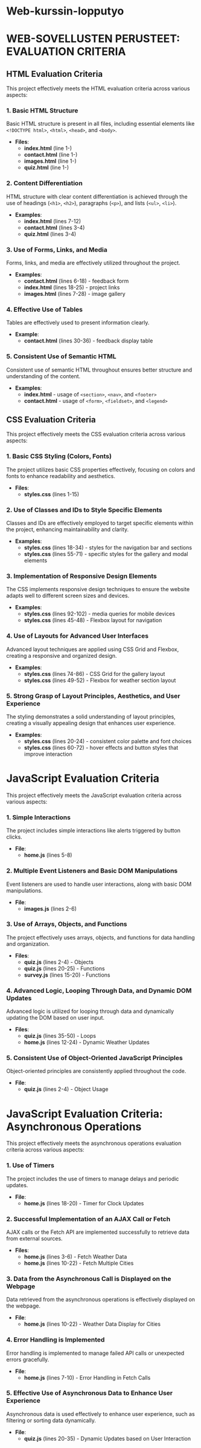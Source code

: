 # Web-kurssin-lopputyo

# WEB-SOVELLUSTEN PERUSTEET: EVALUATION CRITERIA

## HTML Evaluation Criteria

This project effectively meets the HTML evaluation criteria across various aspects:

### 1. Basic HTML Structure
Basic HTML structure is present in all files, including essential elements like `<!DOCTYPE html>`, `<html>`, `<head>`, and `<body>`.
- **Files**: 
  - **index.html** (line 1-)
  - **contact.html** (line 1-)
  - **images.html** (line 1-)
  - **quiz.html** (line 1-)

### 2. Content Differentiation
HTML structure with clear content differentiation is achieved through the use of headings (`<h1>`, `<h2>`), paragraphs (`<p>`), and lists (`<ul>`, `<li>`).
- **Examples**:
  - **index.html** (lines 7-12)
  - **contact.html** (lines 3-4)
  - **quiz.html** (lines 3-4)

### 3. Use of Forms, Links, and Media
Forms, links, and media are effectively utilized throughout the project.
- **Examples**:
  - **contact.html** (lines 6-18) - feedback form
  - **index.html** (lines 18-25) - project links
  - **images.html** (lines 7-28) - image gallery

### 4. Effective Use of Tables
Tables are effectively used to present information clearly.
- **Example**:
  - **contact.html** (lines 30-36) - feedback display table

### 5. Consistent Use of Semantic HTML
Consistent use of semantic HTML throughout ensures better structure and understanding of the content.
- **Examples**:
  - **index.html** - usage of `<section>`, `<nav>`, and `<footer>`
  - **contact.html** - usage of `<form>`, `<fieldset>`, and `<legend>`


  
## CSS Evaluation Criteria

This project effectively meets the CSS evaluation criteria across various aspects:

### 1. Basic CSS Styling (Colors, Fonts)
The project utilizes basic CSS properties effectively, focusing on colors and fonts to enhance readability and aesthetics.
- **Files**:
  - **styles.css** (lines 1-15)

### 2. Use of Classes and IDs to Style Specific Elements
Classes and IDs are effectively employed to target specific elements within the project, enhancing maintainability and clarity.
- **Examples**:
  - **styles.css** (lines 18-34) - styles for the navigation bar and sections
  - **styles.css** (lines 55-71) - specific styles for the gallery and modal elements

### 3. Implementation of Responsive Design Elements
The CSS implements responsive design techniques to ensure the website adapts well to different screen sizes and devices.
- **Examples**:
  - **styles.css** (lines 92-102) - media queries for mobile devices
  - **styles.css** (lines 45-48) - Flexbox layout for navigation

### 4. Use of Layouts for Advanced User Interfaces
Advanced layout techniques are applied using CSS Grid and Flexbox, creating a responsive and organized design.
- **Examples**:
  - **styles.css** (lines 74-86) - CSS Grid for the gallery layout
  - **styles.css** (lines 49-52) - Flexbox for weather section layout

### 5. Strong Grasp of Layout Principles, Aesthetics, and User Experience
The styling demonstrates a solid understanding of layout principles, creating a visually appealing design that enhances user experience.
- **Examples**:
  - **styles.css** (lines 20-24) - consistent color palette and font choices
  - **styles.css** (lines 60-72) - hover effects and button styles that improve interaction



# JavaScript Evaluation Criteria

This project effectively meets the JavaScript evaluation criteria across various aspects:

### 1. Simple Interactions
The project includes simple interactions like alerts triggered by button clicks.
- **File**: 
  - **home.js** (lines 5-8)

### 2. Multiple Event Listeners and Basic DOM Manipulations
Event listeners are used to handle user interactions, along with basic DOM manipulations.
- **File**: 
  - **images.js** (lines 2-6)

### 3. Use of Arrays, Objects, and Functions
The project effectively uses arrays, objects, and functions for data handling and organization.
- **Files**: 
  - **quiz.js** (lines 2-4) - Objects
  - **quiz.js** (lines 20-25) - Functions
  - **survey.js** (lines 15-20) - Functions

### 4. Advanced Logic, Looping Through Data, and Dynamic DOM Updates
Advanced logic is utilized for looping through data and dynamically updating the DOM based on user input.
- **Files**: 
  - **quiz.js** (lines 35-50) - Loops
  - **home.js** (lines 12-24) - Dynamic Weather Updates

### 5. Consistent Use of Object-Oriented JavaScript Principles
Object-oriented principles are consistently applied throughout the code.
- **File**: 
  - **quiz.js** (lines 2-4) - Object Usage



# JavaScript Evaluation Criteria: Asynchronous Operations

This project effectively meets the asynchronous operations evaluation criteria across various aspects:

### 1. Use of Timers
The project includes the use of timers to manage delays and periodic updates.
- **File**: 
  - **home.js** (lines 18-20) - Timer for Clock Updates

### 2. Successful Implementation of an AJAX Call or Fetch
AJAX calls or the Fetch API are implemented successfully to retrieve data from external sources.
- **Files**: 
  - **home.js** (lines 3-6) - Fetch Weather Data
  - **home.js** (lines 10-22) - Fetch Multiple Cities

### 3. Data from the Asynchronous Call is Displayed on the Webpage
Data retrieved from the asynchronous operations is effectively displayed on the webpage.
- **File**: 
  - **home.js** (lines 10-22) - Weather Data Display for Cities

### 4. Error Handling is Implemented
Error handling is implemented to manage failed API calls or unexpected errors gracefully.
- **File**: 
  - **home.js** (lines 7-10) - Error Handling in Fetch Calls

### 5. Effective Use of Asynchronous Data to Enhance User Experience
Asynchronous data is used effectively to enhance user experience, such as filtering or sorting data dynamically.
- **File**: 
  - **quiz.js** (lines 20-35) - Dynamic Updates based on User Interaction
